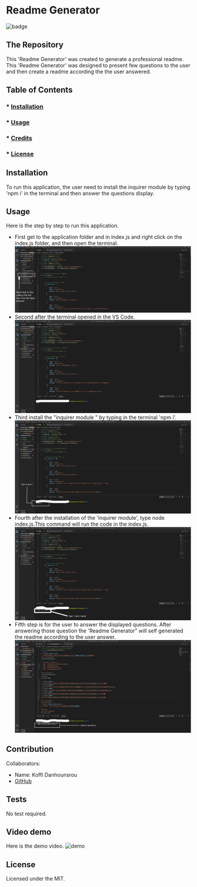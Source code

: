   # Readme Generator
  ![badge](https://img.shields.io/badge/License-MIT-brightgreen)
 ## The Repository
 This 'Readme Generator' was created to generate a professional readme. This 'Readme Generator' was designed to present few questions to the user and then create a readme according the the user answered.
 
   ## Table of Contents
   ### * [Installation](#installation)
   ### * [Usage](#usage)
   ### * [Credits](#credits)
   ### * [License](#license)
 
 ## Installation
 To run this application, the user need to install the inquirer module by typing 'npm i' in the terminal and then answer the questions display.
 ## Usage
 Here is the step by step to run this application.

 * First get to the application folder and in index.js and right click on the index.js folder, and then open the terminal.
 ![index](https://github.com/Koffidanh/readmegenerator/blob/main/Develop/images/index_js.png)
 * Second after the terminal opened in the VS Code.
 ![open terminal](https://github.com/Koffidanh/readmegenerator/blob/main/Develop/images/openterminal.png)
 * Third install the "inquirer module " by typing in the terminal 'npm i'.
 ![install inquirer](https://github.com/Koffidanh/readmegenerator/blob/main/Develop/images/npmi.png)
 * Fourth after the installation of the 'inquirer module', type node index.js.This command will run the code in the index.js.
 ![run code](https://github.com/Koffidanh/readmegenerator/blob/main/Develop/images/runcode.png)
 * Fifth step is for the user to answer the displayed questions. After answering those question the 'Readme Generator" will self generated the readme according to the user answer.
 ![answer questions](https://github.com/Koffidanh/readmegenerator/blob/main/Develop/images/questions.png)

 ## Contribution
 Collaborators: 
 * Name: Koffi Danhounsrou
 * [GitHub](https://github.com/Koffidanh)

 ## Tests
  No test required.
## Video demo
Here is the demo video.
![demo](https://github.com/Koffidanh/readmegenerator/blob/main/Develop/images/demo.gif)
 ## License
 Licensed under the MIT.
  
